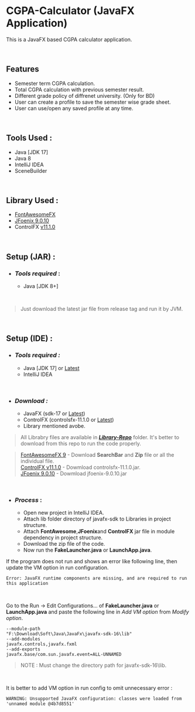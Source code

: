 # CGPA-Calculator (JavaFX Application)

This is a JavaFX based CGPA calculator application. 

<br>

## Features

- Semester term CGPA calculation.
- Total CGPA calculation with previous semester result.
- Different grade policy of diffrenet university. (Only for BD)
- User can create a profile to save the semester wise grade sheet.
- User can use/open any saved profile at any time.


<br>

## Tools Used :

- Java [JDK 17]
- Java 8
- IntelliJ IDEA
- SceneBuilder

<br>

## Library Used :

- [FontAwesomeFX](https://github.com/Jerady/fontawesomefx-glyphsbrowser)
- [JFoenix 9.0.10](http://www.jfoenix.com/)
- ControlFX [v11.1.0](https://jar-download.com/artifacts/org.controlsfx/controlsfx-samples)

<br>

## Setup (JAR) :

- ### _Tools required_ :
  - Java [JDK 8+]


<br>

> Just download the latest jar file from release tag and run it by JVM. 

<br>

## Setup (IDE) :

- ### _Tools required :_
  - Java [JDK 17] or [Latest](https://www.oracle.com/java/technologies/downloads/)
  - IntelliJ IDEA

<br>

- ### _Download :_
  - JavaFX (sdk-17 or [Latest](https://gluonhq.com/products/javafx/))
  - ControlFX (controlsfx-11.1.0 or [Latest](https://jar-download.com/artifacts/org.controlsfx/controlsfx-samples))
  - Library mentioned avobe.

> All Librabry files are available in [**_Library-Repo_**](https://github.com/ashik5757/Library-Repo.git) folder. It's better to download from this repo to run the code properly.

>  [FontAwesomeFX 9](https://github.com/ashik5757/Library-Repo/tree/master/Java/FontAwesomeFX) - Download **SearchBar** and **Zip** file or all the individual file. <br>
>  [ControlFX v11.1.0](https://github.com/ashik5757/Library-Repo/tree/master/Java/ControlFX) - Dowmload controlsfx-11.1.0.jar. <br>
>  [JFoenix 9.0.10](https://github.com/ashik5757/Library-Repo/tree/master/Java/JFoenix) - Dowmload jfoenix-9.0.10.jar

<br>


- ### _Process_ :

  - Open new project in IntelliJ IDEA.
  - Attach lib folder directory of javafx-sdk to Libraries in project structure.
  - Attach **FontAwesome**,**JFoenix**and **ControlFX** jar file in module dependency in project structure.
  - Download the zip file of the code.
  - Now run the **FakeLauncher.java** or **LaunchApp.java**.

If the program does not run and shows an error like following line, then update the VM option in run configuration.

    Error: JavaFX runtime components are missing, and are required to run this application

<br>

Go to the Run -> Edit Configurations... of **FakeLauncher.java** or **LaunchApp.java** and paste the following line in _Add VM option_ from _Modify option_.

~~~
--module-path
"F:\Download\Soft\Java\JavaFx\javafx-sdk-16\lib"
--add-modules
javafx.controls,javafx.fxml
--add-exports
javafx.base/com.sun.javafx.event=ALL-UNNAMED
~~~

> NOTE : Must change the directory path for javafx-sdk-16\lib.

<br>

It is better to add VM option in run config to omit unnecessary error :

    WARNING: Unsupported JavaFX configuration: classes were loaded from 'unnamed module @4b7d8551'


<br>









